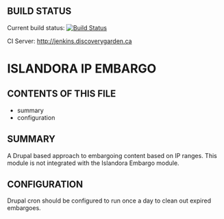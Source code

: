 BUILD STATUS
------------
Current build status:
[![Build Status](https://travis-ci.org/Islandora/islandora_ip_embargo.png?branch=7.x)](https://travis-ci.org/Islandora/islandora_ip_embargo)

CI Server:
http://jenkins.discoverygarden.ca

ISLANDORA IP EMBARGO
==================

CONTENTS OF THIS FILE
---------------------

 * summary
 * configuration

SUMMARY
-------

A Drupal based approach to embargoing content based on IP ranges.
This module is not integrated with the Islandora Embargo module.

CONFIGURATION
-------------

Drupal cron should be configured to run once a day to clean out expired
embargoes.
